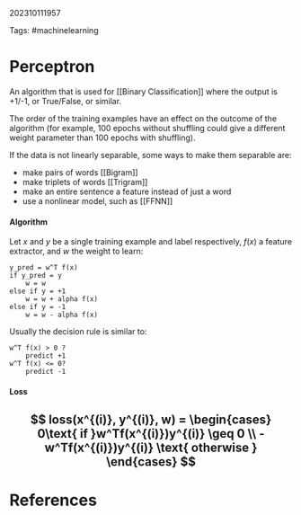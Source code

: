 202310111957

Tags: #machinelearning

# Perceptron
An algorithm that is used for [[Binary Classification]] where the output is +1/-1, or True/False, or similar.

The order of the training examples have an effect on the outcome of the algorithm (for example, 100 epochs without shuffling could give a different weight parameter than 100 epochs with shuffling).

If the data is not linearly separable, some ways to make them separable are:
- make pairs of words [[Bigram]]
- make triplets of words [[Trigram]]
- make an entire sentence a feature instead of just a word
- use a nonlinear model, such as [[FFNN]]

#### Algorithm
Let $x$ and $y$ be a single training example and label respectively, $f(x)$ a feature extractor, and $w$ the weight to learn:

```
y_pred = w^T f(x)
if y_pred = y
	w = w
else if y = +1
	w = w + alpha f(x)
else if y = -1
	w = w - alpha f(x)
```

Usually the decision rule is similar to:
```
w^T f(x) > 0 ?
	predict +1
w^T f(x) <= 0?
	predict -1
```

#### Loss
$$
loss(x^{(i)}, y^{(i)}, w) = 
\begin{cases}
0\text{ if }w^Tf(x^{(i)})y^{(i)} \geq 0 \\
-w^Tf(x^{(i)})y^{(i)} \text{ otherwise }
\end{cases}
$$
---
# References
